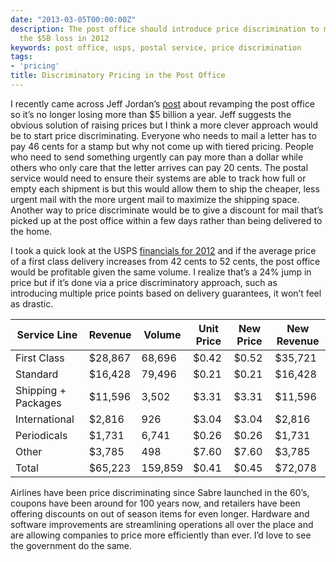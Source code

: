```yaml
---
date: "2013-03-05T00:00:00Z"
description: The post office should introduce price discrimination to make up for
  the $5B loss in 2012
keywords: post office, usps, postal service, price discrimination
tags:
- 'pricing'
title: Discriminatory Pricing in the Post Office
---
```


I recently came across Jeff Jordan’s <a href="http://jeff.a16z.com/2012/10/30/avoiding-financial-armageddon-at-the-post-office/" target="_blank">post</a> about revamping the post office so it’s no longer losing more than $5 billion a year. Jeff suggests the obvious solution of raising prices but I think a more clever approach would be to start price discriminating. Everyone who needs to mail a letter has to pay 46 cents for a stamp but why not come up with tiered pricing. People who need to send something urgently can pay more than a dollar while others who only care that the letter arrives can pay 20 cents. The postal service would need to ensure their systems are able to track how full or empty each shipment is but this would allow them to ship the cheaper, less urgent mail with the more urgent mail to maximize the shipping space. Another way to price discriminate would be to give a discount for mail that’s picked up at the post office within a few days rather than being delivered to the home.

I took a quick look at the USPS <a href="http://about.usps.com/who-we-are/financials/welcome.htm" target="_blank">financials for 2012</a> and if the average price of a first class delivery increases from 42 cents to 52 cents, the post office would be profitable given the same volume. I realize that’s a 24% jump in price but if it’s done via a price discriminatory approach, such as introducing multiple price points based on delivery guarantees, it won’t feel as drastic.

<table class="table">
    <thead>
        <tr>
            <th>Service Line</th>
            <th>Revenue</th>
            <th>Volume</th>
            <th>Unit Price</th>
            <th>New Price</th>
            <th>New Revenue</th>
        </tr>
    </thead>
    <tbody>
        <tr>
            <td>First Class</td>
            <td>$28,867</td>
            <td>68,696</td>
            <td>$0.42</td>
            <td class="highlight">$0.52</td>
            <td class="highlight">$35,721</td>
        </tr>
        <tr>
            <td>Standard</td>
            <td>$16,428</td>
            <td>79,496</td>
            <td>$0.21</td>
            <td>$0.21</td>
            <td>$16,428</td>
        </tr>
        <tr>
            <td>Shipping + Packages</td>
            <td>$11,596</td>
            <td>3,502</td>
            <td>$3.31</td>
            <td>$3.31</td>
            <td>$11,596</td>
        </tr>
        <tr>
            <td>International</td>
            <td>$2,816</td>
            <td>926</td>
            <td>$3.04</td>
            <td>$3.04</td>
            <td>$2,816</td>
        </tr>
        <tr>
            <td>Periodicals</td>
            <td>$1,731</td>
            <td>6,741</td>
            <td>$0.26</td>
            <td>$0.26</td>
            <td>$1,731</td>
        </tr>
        <tr>
            <td>Other</td>
            <td>$3,785</td>
            <td>498</td>
            <td>$7.60</td>
            <td>$7.60</td>
            <td>$3,785</td>
        </tr>
        <tr>
            <td>Total</td>
            <td>$65,223</td>
            <td>159,859</td>
            <td>$0.41</td>
            <td>$0.45</td>
            <td class="highlight">$72,078</td>
        </tr>
    </tbody>
</table>

Airlines have been price discriminating since Sabre launched in the 60’s, coupons have been around for 100 years now, and retailers have been offering discounts on out of season items for even longer. Hardware and software improvements are streamlining operations all over the place and are allowing companies to price more efficiently than ever. I’d love to see the government do the same.